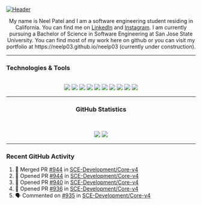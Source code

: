 [![Header](https://raw.githubusercontent.com/neelp03/neelp03/main/read_me_assets/banner.jfif "Header")](https://github.com/neelp03/neelp03/blob/main/banner.jfif)
<p align="center">
	My name is Neel Patel and I am a software engineering student residing in California. You can find me on <a href="https://www.linkedin.com/in/neel-patel-01/">LinkedIn</a> and <a href="https://www.instagram.com/neel__patel03/">Instagram</a>. I am currently pursuing a Bachelor of Science in Software Engineering at San Jose State University. You can find most of my work here on github or you can visit my portfolio at https://neelp03.github.io/neelp03 (currently under construction).
</p>

  ---
  
 ### Technologies & Tools
 
 <br/>
 <div align="center">
	<img src="https://raw.githubusercontent.com/neelp03/neelp03/main/read_me_assets/icons8-html-5-64.png"/>
	<img src="https://raw.githubusercontent.com/neelp03/neelp03/main/read_me_assets/gradient_css.png"/>
	<img src="https://raw.githubusercontent.com/neelp03/neelp03/main/read_me_assets/icons8-javascript-64.png"/>
	<img src="https://raw.githubusercontent.com/neelp03/neelp03/main/read_me_assets/icons8-java-64.png"/>
	<img src="https://raw.githubusercontent.com/neelp03/neelp03/main/read_me_assets/icons8-c-64.png"/>
	<img src="https://raw.githubusercontent.com/neelp03/neelp03/main/read_me_assets/icons8-python-64.png"/>
	<img src="https://raw.githubusercontent.com/neelp03/neelp03/main/read_me_assets/grad_nodejs.png"/>
	<img src="https://raw.githubusercontent.com/neelp03/neelp03/main/read_me_assets/icons8-react-native-64.png"/>
	<img src="https://raw.githubusercontent.com/neelp03/neelp03/main/read_me_assets/icons8-java-eclipse-64.png"/>
	<img src="https://raw.githubusercontent.com/neelp03/neelp03/main/read_me_assets/icons8-visual-studio-code-2019-64.png"/>
</div>

   ---

<h3 align="center"> GitHub Statistics </h3><br/>
<p align="center">
	<a><img src="https://github-readme-stats.vercel.app/api?username=neelp03&show_icons=true&hide_border=true&border_radius=15px&title_color=FFFFFF&text_color=FFFFFF&icon_color=FFFFFF&bg_color=0,5d50ff,8643ff,d17cff"/></a>
	<a><img src="https://github-readme-stats.vercel.app/api/wakatime?username=neelp03&hide_border=true&border_radius=15px&title_color=FFFFFF&text_color=FFFFFF&icon_color=FFFFFF&bg_color=0,5d50ff,8643ff,d17cff"/></a>
</p>

   ---

### Recent GitHub Activity

<!--START_SECTION:activity-->
1. 🎉 Merged PR [#944](https://github.com/SCE-Development/Core-v4/pull/944) in [SCE-Development/Core-v4](https://github.com/SCE-Development/Core-v4)
2. 💪 Opened PR [#944](https://github.com/SCE-Development/Core-v4/pull/944) in [SCE-Development/Core-v4](https://github.com/SCE-Development/Core-v4)
3. 💪 Opened PR [#940](https://github.com/SCE-Development/Core-v4/pull/940) in [SCE-Development/Core-v4](https://github.com/SCE-Development/Core-v4)
4. 💪 Opened PR [#936](https://github.com/SCE-Development/Core-v4/pull/936) in [SCE-Development/Core-v4](https://github.com/SCE-Development/Core-v4)
5. 🗣 Commented on [#935](https://github.com/SCE-Development/Core-v4/issues/935) in [SCE-Development/Core-v4](https://github.com/SCE-Development/Core-v4)
<!--END_SECTION:activity-->
